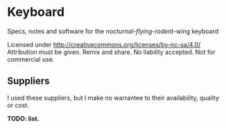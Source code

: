 # Keyboard
Specs, notes and software for the *nocturnal-flying-rodent*-wing keyboard

Licensed under http://creativecommons.org/licenses/by-nc-sa/4.0/
Attribution must be given. Remix and share. No liability accepted. Not for commercial use.

## Suppliers

I used these suppliers, but I make no warrantee to their availability, quality or cost.

**TODO: list.**
